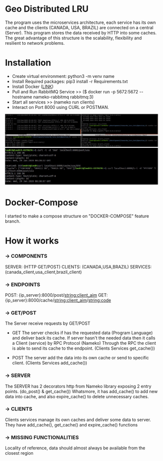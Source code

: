# Geo Distributed LRU

The program uses the microservices architecture, each service has its own cache and the clients (CANADA, USA, BRAZIL) are connected on a central (Server). This program stores the data received by HTTP into some caches.
The great advantage of this structure is the scalability, flexibility and resilient to network problems.



# Installation

- Create virtual environment: python3 -m venv name
- Install Required packages: pip3 install -r Requirements.txt
- Install Docker ([LINK](https://docs.docker.com/install/))
- Pull and Run RabbitMQ Service >> ($ docker run -p 5672:5672 --hostname nameko-rabbitmq rabbitmq:3)
- Start all services >> (nameko run clients)
- Interact on Port 8000 using CURL or POSTMAN.

![](images/imagem2.jpg)
![](images/imagem3.jpg)


# Docker-Compose

I started to make a compose structure on "DOCKER-COMPOSE" feature branch.


# How it works

### -> COMPONENTS

SERVER: (HTTP GET/POST)
CLIENTS: (CANADA,USA,BRAZIL)
SERVICES: (canada_client,usa_client,brazil_client)


### -> ENDPOINTS

POST: {ip_server}:8000/post/<string:client_aim>
GET: {ip_server}:8000/cache/<string:client_aim>/<string:code>


### -> GET/POST

The Server receive requests by GET/POST

- GET
The server checks if has the requested data (Program Language) and deliver back its cache.
If server hasn't the needed data then it calls a Client (service) by RPC Protocol (Nameko)
Through the RPC the client is able to send its cache to the endpoint.
(Clients Services get_cache())

- POST
The server add the data into its own cache or send to specific client.
(Clients Services add_cache())

### -> SERVER

The SERVER has 2 decorators http from Nameko library exposing 2 entry points.
(do_post() & get_cache())
Whatsmore, it has add_cache() to add new data into cache, and also expire_cache() to delete unnecessary caches.


### -> CLIENTS

Clients services manage its own caches and deliver some data to server.
They have add_cache(), get_cache() and expire_cache() functions


### -> MISSING FUNCTIONALITIES

Locality of reference, data should almost always be available from the closest region
